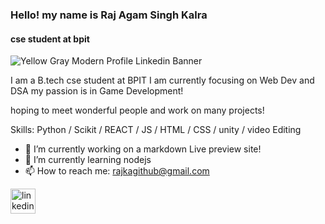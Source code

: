 ### Hello! my name is Raj Agam Singh Kalra
#### cse student at bpit

![Yellow   Gray Modern Profile Linkedin Banner](https://github.com/RajAgamSinghKalra/RajAgamSinghKalra/assets/170209261/e7969570-201e-4430-960f-f697f242322e)


I am a B.tech cse student at BPIT
I am currently focusing on Web Dev and DSA
my passion is in Game Development!

hoping to meet wonderful people and work on many projects!

Skills: Python / Scikit / REACT / JS / HTML / CSS / unity / video Editing

- 🔭 I’m currently working on a markdown Live preview site! 
- 🌱 I’m currently learning nodejs 
- 📫 How to reach me: rajkagithub@gmail.com 


[<img src='https://cdn.jsdelivr.net/npm/simple-icons@3.0.1/icons/linkedin.svg' alt='linkedin' height='40'>](https://www.linkedin.com/in/https://www.linkedin.com/in/raj-agam-singh-kalra-34629a2ab//)  

